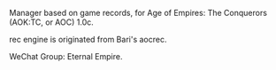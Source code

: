 Manager based on game records, for Age of Empires: The Conquerors (AOK:TC, or AOC) 1.0c.

rec engine is originated from Bari's aocrec.

WeChat Group: Eternal Empire.
